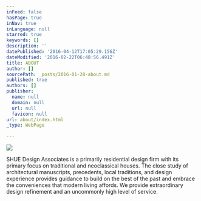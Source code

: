 ```yaml
---
inFeed: false
hasPage: true
inNav: true
inLanguage: null
starred: true
keywords: []
description: ''
datePublished: '2016-04-12T17:05:29.156Z'
dateModified: '2016-02-22T06:48:56.491Z'
title: ABOUT
author: []
sourcePath: _posts/2016-01-28-about.md
published: true
authors: []
publisher:
  name: null
  domain: null
  url: null
  favicon: null
url: about/index.html
_type: WebPage

---
```

![](https://the-grid-user-content.s3-us-west-2.amazonaws.com/2f1c65f9-9f89-4ebb-a511-5a81d6c856d0.png)

SHUE Design Associates is a primarily residential design firm with its primary focus on traditional and neoclassical houses.  The close study of architectural manuscripts, precedents, local traditions, and design experience provides guidance to build on the best of the past and embrace the conveniences that modern living affords.  We provide extraordinary design refinement and an uncommonly high level of service.